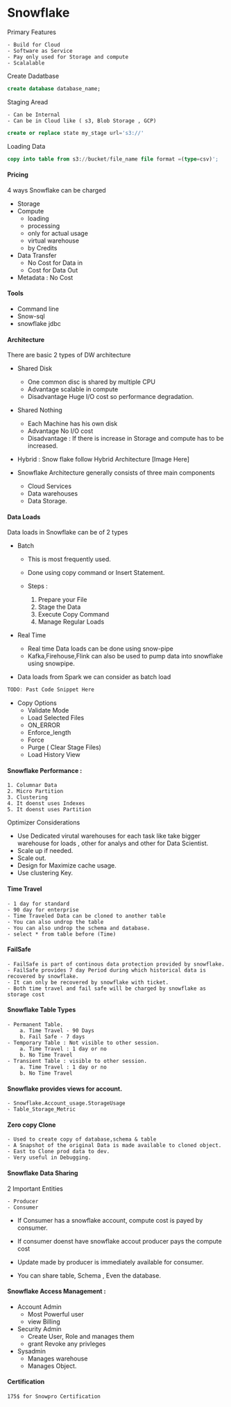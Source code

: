 # Snowflake


Primary Features

```
- Build for Cloud
- Software as Service
- Pay only used for Storage and compute
- Scalalable
```

Create Dadatbase

```sql
create database database_name;
```

Staging Aread

    - Can be Internal
    - Can be in Cloud like ( s3, Blob Storage , GCP)

```sql
create or replace state my_stage url='s3://'
```

Loading Data

```sql
copy into table from s3://bucket/file_name file format =(type=csv)';
```

#### Pricing

4 ways Snowflake can be charged

- Storage
- Compute
    - loading
    - processing
    - only for actual usage
    - virtual warehouse
    - by Credits
- Data Transfer 
    - No Cost for Data in
    - Cost for Data Out
- Metadata : No Cost


#### Tools

- Command line
- Snow-sql 
- snowflake jdbc

#### Architecture

There are basic 2 types of DW architecture

- Shared Disk
    - One common disc is shared by multiple CPU
    - Advantage scalable in compute
    - Disadvantage Huge I/O cost so performance degradation.

- Shared Nothing
    - Each Machine has his own disk
    - Advantage No I/O cost
    - Disadvantage : If there is increase in Storage and compute has to be increased.

- Hybrid : 
    Snow flake follow Hybrid Architecture 
    [Image Here]

- Snowflake Architecture generally consists of three main components
    - Cloud Services
    - Data warehouses
    - Data Storage.


#### Data Loads

Data loads in Snowflake can be of 2 types

- Batch
    - This is most frequently used.
    - Done using copy command or Insert Statement.
    - Steps :

        1. Prepare your File
        2. Stage the Data 
        3. Execute Copy Command
        4. Manage Regular Loads

- Real Time
    - Real time Data loads can be done using snow-pipe
    - Kafka,Firehouse,Flink can also be used to pump data into snowflake using snowpipe.

- Data loads from Spark we can consider as batch load

```scala
TODO: Past Code Snippet Here


```

- Copy Options 
    - Validate Mode
    - Load Selected Files
    - ON_ERROR
    - Enforce_length
    - Force
    - Purge ( Clear Stage Files)
    - Load History View

#### Snowflake Performance :

    1. Columnar Data
    2. Micro Partition
    3. Clustering
    4. It doenst uses Indexes
    5. It doenst uses Partition

Optimizer Considerations

- Use Dedicated virutal warehouses for each task like take bigger warehouse for loads , other for analys and other for Data Scientist.
- Scale up if needed.
- Scale out.
- Design for Maximize cache usage.
- Use clustering Key.

#### Time Travel

    - 1 day for standard
    - 90 day for enterprise
    - Time Traveled Data can be cloned to another table
    - You can also undrop the table
    - You can also undrop the schema and database.
    - select * from table before (Time)

#### FailSafe

    - FailSafe is part of continous data protection provided by snowflake.
    - FailSafe provides 7 day Period during which historical data is recovered by snowflake.
    - It can only be recovered by snowflake with ticket.
    - Both time travel and fail safe will be charged by snowflake as storage cost

#### Snowflake Table Types

    - Permanent Table.
        a. Time Travel - 90 Days
        b. Fail Safe - 7 days
    - Temporary Table : Not visible to other session.
        a. Time Travel : 1 day or no
        b. No Time Travel
    - Transient Table : visible to other session.
        a. Time Travel : 1 day or no
        b. No Time Travel

#### Snowflake provides views for account. 

    - Snowflake.Account_usage.StorageUsage
    - Table_Storage_Metric

#### Zero copy Clone

    - Used to create copy of database,schema & table
    - A Snapshot of the original Data is made available to cloned object.
    - East to Clone prod data to dev.
    - Very useful in Debugging. 

#### Snowflake Data Sharing

2 Important Entities

    - Producer
    - Consumer

- If Consumer has a snowflake account, compute cost is payed by consumer.

- If consumer doenst have snowflake accout producer pays the compute cost

- Update made by producer is immediately available for consumer.

- You can share table, Schema , Even the database.


#### Snowflake Access Management : 

- Account Admin 
    - Most Powerful user
    - view Billing
- Security Admin
    - Create User, Role and manages them
    - grant Revoke any privleges
- Sysadmin
    - Manages warehouse
    - Manages Object.



#### Certification 

    175$ for Snowpro Certification